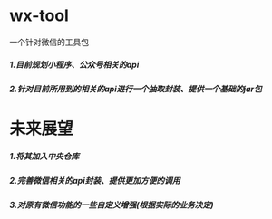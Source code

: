# wx-tool
一个针对微信的工具包
##### 1.目前规划小程序、公众号相关的api
##### 2.针对目前所用到的相关的api进行一个抽取封装、提供一个基础的jar包

# 未来展望
##### 1.将其加入中央仓库
##### 2.完善微信相关的api封装、提供更加方便的调用
##### 3.对原有微信功能的一些自定义增强(根据实际的业务决定)
